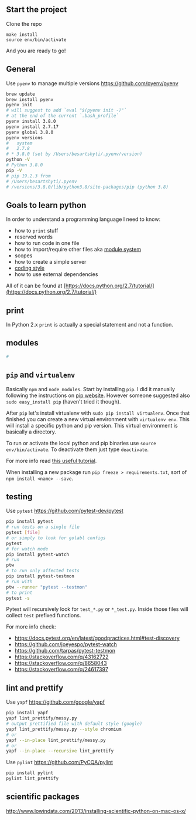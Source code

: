## Start the project

Clone the repo

```
make install
source env/bin/activate
```

And you are ready to go!

## General

Use `pyenv` to manage multiple versions https://github.com/pyenv/pyenv

```sh
brew update
brew install pyenv
pyenv init
# will suggest to add `eval "$(pyenv init -)"`
# at the end of the current `.bash_profile`
pyenv install 3.8.0
pyenv install 2.7.17
pyenv global 3.8.0
pyenv versions
#   system
#   2.7.8
# * 3.8.0 (set by /Users/besartshyti/.pyenv/version)
python -V
# Python 3.8.0
pip -V
# pip 19.2.3 from
# /Users/besartshyti/.pyenv
# /versions/3.8.0/lib/python3.8/site-packages/pip (python 3.8)
```

## Goals to learn python

In order to understand a programming language I need to know:

- how to `print` stuff
- reserved words
- how to run code in one file
- how to import/require other files aka [module system](https://docs.python.org/2.7/tutorial/modules.html)
- scopes
- how to create a simple server
- [coding style](https://www.python.org/dev/peps/pep-0008/)
- how to use external dependencies

All of it can be found at [https://docs.python.org/2.7/tutorial/](https://docs.python.org/2.7/tutorial/)

## print

In Python 2.x `print` is actually a special statement and not a function.

## modules

```py
#

```

## `pip` and `virtualenv`

Basically `npm` and `node_modules`. Start by installing `pip`. I did it manually
following the instructions on [pip website](https://pip.pypa.io/en/stable/installing/).
However someone suggested also `sudo easy_install pip` (haven't tried it though).

After `pip` let's install virtualenv with `sudo pip install virtualenv`. Once
that finished you can create a new virtual environment with `virtualenv env`.
This will install a specific python and pip version. This virtual environment is
basically a directory.

To run or activate the local python and pip binaries use `source env/bin/activate`.
To deactivate them just type `deactivate`.

For more info read [this useful tutorial](https://www.dabapps.com/blog/introduction-to-pip-and-virtualenv-python/).

When installing a new package run `pip freeze > requirements.txt`,
sort of `npm install <name> --save`.

## testing

Use `pytest` https://github.com/pytest-dev/pytest

```sh
pip install pytest
# run tests on a single file
pytest [file]
# or simply to look for golabl configs
pytest
# for watch mode
pip install pytest-watch
# run
ptw
# to run only affected tests
pip install pytest-testmon
# run with
ptw --runner "pytest --testmon"
# to print
pytest -s
```

Pytest will recursively look for `test_*.py` or `*_test.py`. Inside those files
will collect `test` prefixed functions.

For more info check:
  - https://docs.pytest.org/en/latest/goodpractices.html#test-discovery
  - https://github.com/joeyespo/pytest-watch
  - https://github.com/tarpas/pytest-testmon
  - https://stackoverflow.com/q/43162722
  - https://stackoverflow.com/q/8658043
  - https://stackoverflow.com/q/24617397

## lint and prettify

Use `yapf` https://github.com/google/yapf

```sh
pip install yapf
yapf lint_prettify/messy.py
# output prettified file with default style (google)
yapf lint_prettify/messy.py --style chromium
# or
yapf --in-place lint_prettify/messy.py
# or
yapf --in-place --recursive lint_prettify
```

Use `pylint` https://github.com/PyCQA/pylint

```sh
pip install pylint
pylint lint_prettify
```

## scientific packages

http://www.lowindata.com/2013/installing-scientific-python-on-mac-os-x/
